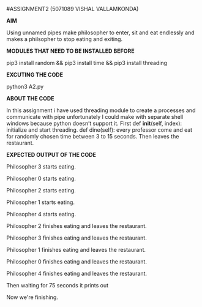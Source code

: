 #ASSIGNMENT2 (5071089 VISHAL VALLAMKONDA)

**AIM**

Using unnamed pipes make philosopher to enter, sit and eat endlessly and makes a philsopher to stop eating and exiting.

**MODULES THAT NEED TO BE INSTALLED BEFORE**

pip3 install random && pip3 install time && pip3 install threading

**EXCUTING THE CODE**

python3 A2.py

**ABOUT THE CODE**

In this assignment i have used threading module to create a processes and communicate with pipe unfortunately I could make with separate shell windows because python doesn’t support it. First  def __init__(self, index):   initialize and start threading.  def dine(self): every professor come and eat for randomly chosen time between 3 to 15 seconds. Then leaves the restaurant.

**EXPECTED OUTPUT OF THE CODE**

Philosopher 3 starts eating.

Philosopher 0 starts eating.

Philosopher 2 starts eating.

Philosopher 1 starts eating.

Philosopher 4 starts eating.

Philosopher 2 finishes eating and leaves the restaurant.

Philosopher 3 finishes eating and leaves the restaurant.

Philosopher 1 finishes eating and leaves the restaurant.

Philosopher 0 finishes eating and leaves the restaurant.

Philosopher 4 finishes eating and leaves the restaurant.


Then waiting for 75 seconds it prints out

Now we're finishing.
